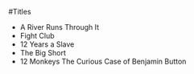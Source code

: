 #Titles

* A River Runs Through It
* Fight Club
* 12 Years a Slave
* The Big Short
* 12 Monkeys
The Curious Case of Benjamin Button
